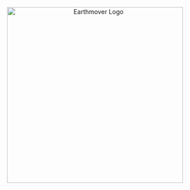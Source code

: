 <p align="center"><a href="#" target="_blank" class="text-white"><img src="https://github.com/Tougashi/Earthmover/blob/main/public/assets/image/logo/white-logo.png" width="400" alt="Earthmover Logo"></a></p>

